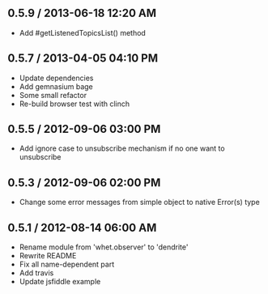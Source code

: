 ## 0.5.9 / 2013-06-18 12:20 AM

  - Add #getListenedTopicsList() method

## 0.5.7 / 2013-04-05 04:10 PM

  - Update dependencies
  - Add gemnasium bage
  - Some small refactor
  - Re-build browser test with clinch

## 0.5.5 / 2012-09-06 03:00 PM

  - Add ignore case to unsubscribe mechanism if no one want to unsubscribe

## 0.5.3 / 2012-09-06 02:00 PM

  - Change some error messages from simple object to native Error(s) type

## 0.5.1 / 2012-08-14 06:00 AM

  - Rename module from 'whet.observer' to 'dendrite'
  - Rewrite README
  - Fix all name-dependent part
  - Add travis
  - Update jsfiddle example
